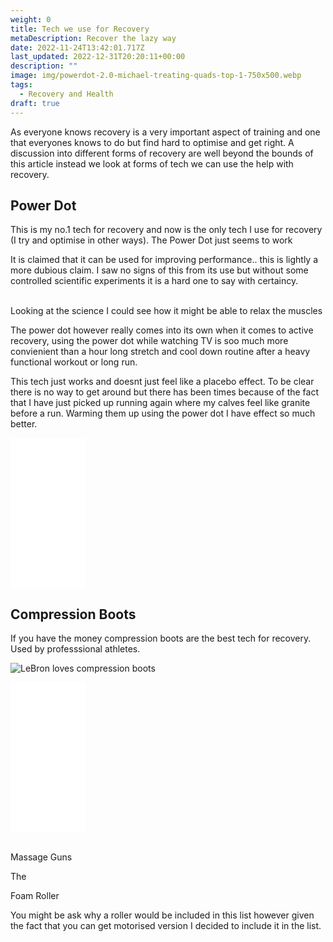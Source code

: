 ```yaml
---
weight: 0
title: Tech we use for Recovery
metaDescription: Recover the lazy way
date: 2022-11-24T13:42:01.717Z
last_updated: 2022-12-31T20:20:11+00:00
description: ""
image: img/powerdot-2.0-michael-treating-quads-top-1-750x500.webp
tags:
  - Recovery and Health
draft: true
---
```

As everyone knows recovery is a very important aspect of training and one that everyones knows to do but find hard to optimise and get right. A discussion into different forms of recovery are well beyond the bounds of this article instead we look at forms of tech we can use the help with recovery.

## Power Dot

This is my no.1 tech for recovery and now is the only tech I use for recovery (I try and optimise in other ways). The Power Dot just seems to work

It is claimed that it can be used for improving performance.. this is lightly a more dubious claim. I saw no signs of this from its use but without some controlled scientific experiments it is a hard one to say with certaincy. 

\
Looking at the science I could see how it might be able to relax the muscles 

The power dot however really comes into its own when it comes to active recovery, using the power dot while watching TV is soo much more convienient than a hour long stretch and cool down routine after a heavy functional workout or long run.

This tech just works and doesnt just feel like a placebo effect. To be clear there is no way to get around but there has been times because of the fact that I have just picked up running again where my calves feel like granite before a run. Warming them up using the power dot I have effect so much better.



<iframe sandbox="allow-popups allow-scripts allow-modals allow-forms allow-same-origin" \
class="center"\
style="width:120px;height:240px;" marginwidth="0" marginheight="0" scrolling="no" frameborder="0" src="//ws-eu.amazon-adsystem.com/widgets/q?ServiceVersion=20070822&OneJS=1&Operation=GetAdHtml&MarketPlace=GB&source=ss&ref=as_ss_li_til&ad_type=product_link&tracking_id=compromisedru-21&language=en_GB&marketplace=amazon&region=GB&placement=B07GQ73ZC9&asins=B07GQ73ZC9&linkId=aaa2f701e9642bc3341b02a01a4d08e3&show_border=true&link_opens_in_new_window=false"></iframe>





## Compression Boots

If you have the money compression boots are the best tech for recovery. Used by professsional athletes.



![](img/compression-lebron.jpeg "LeBron loves compression boots")



<iframe sandbox="allow-popups allow-scripts allow-modals allow-forms allow-same-origin" style="width:120px;height:240px;" marginwidth="0" marginheight="0" scrolling="no" frameborder="0" src="//ws-eu.amazon-adsystem.com/widgets/q?ServiceVersion=20070822&OneJS=1&Operation=GetAdHtml&MarketPlace=GB&source=ss&ref=as_ss_li_til&ad_type=product_link&tracking_id=compromisedru-21&language=en_GB&marketplace=amazon&region=GB&placement=B09Q6HNDP4&asins=B09Q6HNDP4&linkId=904d63157334ea857fa2d558bacf04cd&show_border=true&link_opens_in_new_window=true"></iframe>

\
Massage Guns





The 







Foam Roller

You might be ask why a roller would be included in this list however given the fact that you can get motorised version I decided to include it in the list.